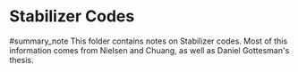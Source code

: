 # Stabilizer Codes
#summary_note
This folder contains notes on Stabilizer codes. Most of this information comes from Nielsen and Chuang, as well as Daniel Gottesman's thesis.
